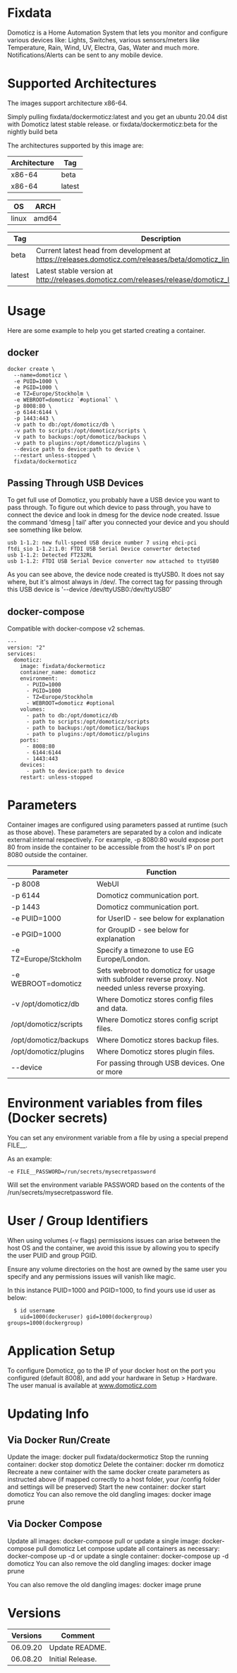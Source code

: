 # Fixdata
Domoticz is a Home Automation System that lets you monitor and configure various devices like: Lights, Switches, various sensors/meters like Temperature, Rain, Wind, UV, Electra, Gas, Water and much more. Notifications/Alerts can be sent to any mobile device.

# Supported Architectures
The images support architecture x86-64.

Simply pulling fixdata/dockermoticz:latest and you get an ubuntu 20.04 dist with Domoticz latest stable release.
or fixdata/dockermoticz:beta for the nightly build beta

The architectures supported by this image are:

| Architecture | Tag|
| ------------ | ---|
| x86-64       | beta|
| x86-64       | latest|

|OS|ARCH|
|---|---|
|linux|amd64|

| Tag           | Description |
| ------------- | ----------- |
| beta    | Current latest head from development at https://releases.domoticz.com/releases/beta/domoticz_linux_x86_64.tgz. |
| latest  | Latest stable version at http://releases.domoticz.com/releases/release/domoticz_linux_x86_64.tgz.              |

# Usage
Here are some example to help you get started creating a container.

## docker
```
docker create \
  --name=domoticz \
  -e PUID=1000 \
  -e PGID=1000 \
  -e TZ=Europe/Stockholm \
  -e WEBROOT=domoticz `#optional` \
  -p 8008:80 \
  -p 6144:6144 \
  -p 1443:443 \
  -v path to db:/opt/domoticz/db \
  -v path to scripts:/opt/domoticz/scripts \
  -v path to backups:/opt/domoticz/backups \
  -v path to plugins:/opt/domoticz/plugins \
  --device path to device:path to device \
  --restart unless-stopped \
  fixdata/dockermoticz
```
## Passing Through USB Devices
To get full use of Domoticz, you probably have a USB device you want to pass through. To figure out which device to pass through, you have to connect the device and look in dmesg for the device node created. Issue the command 'dmesg | tail' after you connected your device and you should see something like below.
```
usb 1-1.2: new full-speed USB device number 7 using ehci-pci
ftdi_sio 1-1.2:1.0: FTDI USB Serial Device converter detected
usb 1-1.2: Detected FT232RL
usb 1-1.2: FTDI USB Serial Device converter now attached to ttyUSB0
```
As you can see above, the device node created is ttyUSB0. It does not say where, but it's almost always in /dev/. The correct tag for passing through this USB device is '--device /dev/ttyUSB0:/dev/ttyUSB0'

## docker-compose
Compatible with docker-compose v2 schemas.
```
---
version: "2"
services:
  domoticz:
    image: fixdata/dockermoticz
    container_name: domoticz
    environment:
      - PUID=1000
      - PGID=1000
      - TZ=Europe/Stockholm
      - WEBROOT=domoticz #optional
    volumes:
      - path to db:/opt/domoticz/db
      - path to scripts:/opt/domoticz/scripts
      - path to backups:/opt/domoticz/backups
      - path to plugins:/opt/domoticz/plugins  
    ports:
      - 8008:80
      - 6144:6144
      - 1443:443
    devices:
      - path to device:path to device
    restart: unless-stopped
```
# Parameters
Container images are configured using parameters passed at runtime (such as those above). These parameters are separated by a colon and indicate external:internal respectively. For example, -p 8080:80 would expose port 80 from inside the container to be accessible from the host's IP on port 8080 outside the container.

|Parameter|Function|
|---|---|
|-p 8008|WebUI|
|-p 6144|Domoticz communication port.|
|-p 1443|Domoticz communication port.|
|-e PUID=1000|for UserID - see below for explanation|
|-e PGID=1000|for GroupID - see below for explanation|
|-e TZ=Europe/Stckholm|Specify a timezone to use EG Europe/London.|
|-e WEBROOT=domoticz|Sets webroot to domoticz for usage with subfolder reverse proxy. Not needed unless reverse proxying.|
|-v /opt/domoticz/db|Where Domoticz stores config files and data.|
|/opt/domoticz/scripts|Where Domoticz stores config script files.|
|/opt/domoticz/backups|Where Domoticz stores backup files.|
|/opt/domoticz/plugins|Where Domoticz stores plugin files.|
|--device <path to device>|For passing through USB devices. One or more|

# Environment variables from files (Docker secrets)
You can set any environment variable from a file by using a special prepend FILE__.

As an example:
```
-e FILE__PASSWORD=/run/secrets/mysecretpassword
```
Will set the environment variable PASSWORD based on the contents of the /run/secrets/mysecretpassword file.

# User / Group Identifiers
When using volumes (-v flags) permissions issues can arise between the host OS and the container, we avoid this issue by allowing you to specify the user PUID and group PGID.

Ensure any volume directories on the host are owned by the same user you specify and any permissions issues will vanish like magic.

In this instance PUID=1000 and PGID=1000, to find yours use id user as below:
```
  $ id username
    uid=1000(dockeruser) gid=1000(dockergroup) groups=1000(dockergroup)
``` 

# Application Setup
To configure Domoticz, go to the IP of your docker host on the port you configured (default 8008), and add your hardware in Setup > Hardware. The user manual is available at www.domoticz.com

# Updating Info
## Via Docker Run/Create
Update the image: docker pull fixdata/dockermoticz
Stop the running container: docker stop domoticz
Delete the container: docker rm domoticz
Recreate a new container with the same docker create parameters as instructed above (if mapped correctly to a host folder, your /config folder and settings will be preserved)
Start the new container: docker start domoticz
You can also remove the old dangling images: docker image prune

## Via Docker Compose
Update all images: docker-compose pull
or update a single image: docker-compose pull domoticz
Let compose update all containers as necessary: docker-compose up -d
or update a single container: docker-compose up -d domoticz
You can also remove the old dangling images: docker image prune

You can also remove the old dangling images: docker image prune

# Versions
|Versions|Comment|
|--------|-------|
|06.09.20| Update README.|
|06.08.20| Initial Release.|
